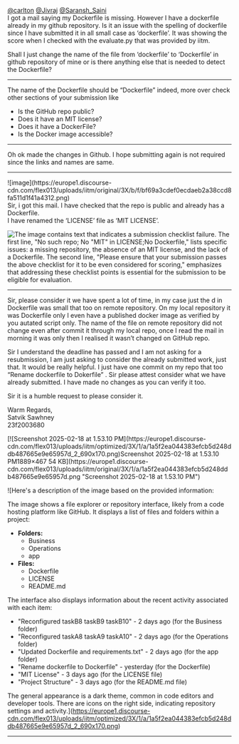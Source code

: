[@carlton](/u/carlton) [@Jivraj](/u/jivraj) [@Saransh_Saini](/u/saransh_saini)  
I got a mail saying my Dockerfile is missing. However I have a dockerfile
already in my github repository. Is it an issue with the spelling of
dockerfile since I have submitted it in all small case as ‘dockerfile’. It was
showing the score when I checked with the evaluate.py that was provided by
iitm.

Shall I just change the name of the file from ‘dockerfile’ to ‘Dockerfile’ in
github repository of mine or is there anything else that is needed to detect
the Dockerfile?



---

The name of the Dockerfile should be “Dockerfile” indeed, more over check
other sections of your submission like

  * Is the GitHub repo public?
  * Does it have an MIT license?
  * Does it have a DockerFile?
  * Is the Docker image accessible?



---

Oh ok made the changes in Github. I hope submitting again is not required
since the links and names are same.



---

![image](https://europe1.discourse-
cdn.com/flex013/uploads/iitm/original/3X/b/f/bf69a3cdef0ecdaeb2a38ccd8fa511d1f41a4312.png)  
Sir, i got this mail. I have checked that the repo is public and already has a
Dockerfile.  
I have renamed the ‘LICENSE’ file as ‘MIT LICENSE’.



![The image contains text that indicates a submission checklist failure. The first line, "No such repo; No "MIT" in LICENSE;No Dockerfile," lists specific issues: a missing repository, the absence of an MIT license, and the lack of a Dockerfile. The second line, "Please ensure that your submission passes the above checklist for it to be even considered for scoring," emphasizes that addressing these checklist points is essential for the submission to be eligible for evaluation.
](https://europe1.discourse-cdn.com/flex013/uploads/iitm/original/3X/b/f/bf69a3cdef0ecdaeb2a38ccd8fa511d1f41a4312.png)


---

Sir, please consider it we have spent a lot of time, in my case just the d in
Dockerfile was small that too on remote repository. On my local repository it
was Dockerfile only I even have a published docker image as verified by you
autated script only. The name of the file on remote repository did not change
even after commit it through my local repo, once I read the mail in morning it
was only then I realised it wasn’t changed on GitHub repo.

Sir I understand the deadline has passed and I am not asking for a
resubmission, I am just asking to consider the already submitted work, just
that. It would be really helpful. I just have one commit on my repo that too
“Rename dockerfile to Dokerfile” . Sir please attest consider what we have
already submitted. I have made no changes as you can verify it too.

Sir it is a humble request to please consider it.

Warm Regards,  
Satvik Sawhney  
23f2003680

[![Screenshot 2025-02-18 at 1.53.10 PM](https://europe1.discourse-
cdn.com/flex013/uploads/iitm/optimized/3X/1/a/1a5f2ea044383efcb5d248ddb487665e9e65957d_2_690x170.png)Screenshot
2025-02-18 at 1.53.10 PM1889×467 54 KB](https://europe1.discourse-
cdn.com/flex013/uploads/iitm/original/3X/1/a/1a5f2ea044383efcb5d248ddb487665e9e65957d.png
"Screenshot 2025-02-18 at 1.53.10 PM")



![Here's a description of the image based on the provided information:

The image shows a file explorer or repository interface, likely from a code hosting platform like GitHub. It displays a list of files and folders within a project:

*   **Folders:**
    *   Business
    *   Operations
    *   app
*   **Files:**
    *   Dockerfile
    *   LICENSE
    *   README.md

The interface also displays information about the recent activity associated with each item:

*   "Reconfigured taskB8 taskB9 taskB10" - 2 days ago (for the Business folder)
*   "Reconfigured taskA8 taskA9 taskA10" - 2 days ago (for the Operations folder)
*   "Updated Dockerfile and requirements.txt" - 2 days ago (for the app folder)
*   "Rename dockerfile to Dockerfile" - yesterday (for the Dockerfile)
*   "MIT License" - 3 days ago (for the LICENSE file)
*   "Project Structure" - 3 days ago (for the README.md file)

The general appearance is a dark theme, common in code editors and developer tools. There are icons on the right side, indicating repository settings and activity.](https://europe1.discourse-cdn.com/flex013/uploads/iitm/optimized/3X/1/a/1a5f2ea044383efcb5d248ddb487665e9e65957d_2_690x170.png)


---

